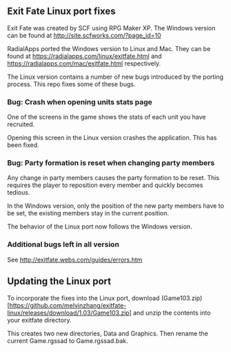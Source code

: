 ## Exit Fate Linux port fixes

Exit Fate was created by SCF using RPG Maker XP. The Windows version can be found at http://site.scfworks.com/?page_id=10

RadialApps ported the Windows version to Linux and Mac. They can be found at https://radialapps.com/linux/exitfate.html and https://radialapps.com/mac/exitfate.html respectively.

The Linux version contains a number of new bugs introduced by the porting process. This repo fixes some of these bugs.

### Bug: Crash when opening units stats page

One of the screens in the game shows the stats of each unit you have recruited.

Opening this screen in the Linux version crashes the application. This has been fixed.

### Bug: Party formation is reset when changing party members

Any change in party members causes the party formation to be reset. This requires the player to reposition every member and quickly becomes tedious.

In the Windows version, only the position of the new party members have to be set, the existing members stay in the current position.

The behavior of the Linux port now follows the Windows version.

### Additional bugs left in all version

See http://exitfate.webs.com/guides/errors.htm

## Updating the Linux port

To incorporate the fixes into the Linux port, download (Game103.zip)[https://github.com/melvinzhang/exitfate-linux/releases/download/1.03/Game103.zip] and unzip the contents into your exitfate directory.

This creates two new directories, Data and Graphics. Then rename the current Game.rgssad to Game.rgssad.bak.
